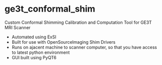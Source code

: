 # ge3t_conformal_shim
Custom Conformal Shimming Calibration and Computation Tool for GE3T MRI Scanner 
* Automated using ExSI
* Built for use with OpenSourceImaging Shim Drivers
* Runs on ajacent machine to scanner computer, so that you have access to latest python environment
* GUI built using PyQT6
